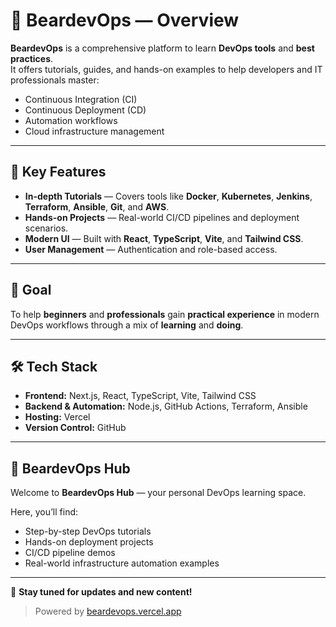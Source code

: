 # 🧭 BeardevOps — Overview

**BeardevOps** is a comprehensive platform to learn **DevOps tools** and **best practices**.  
It offers tutorials, guides, and hands-on examples to help developers and IT professionals master:  

- Continuous Integration (CI)  
- Continuous Deployment (CD)  
- Automation workflows  
- Cloud infrastructure management  

---

## 📌 Key Features

- **In-depth Tutorials** — Covers tools like **Docker**, **Kubernetes**, **Jenkins**, **Terraform**, **Ansible**, **Git**, and **AWS**.  
- **Hands-on Projects** — Real-world CI/CD pipelines and deployment scenarios.  
- **Modern UI** — Built with **React**, **TypeScript**, **Vite**, and **Tailwind CSS**.  
- **User Management** — Authentication and role-based access.  

---

## 🎯 Goal

To help **beginners** and **professionals** gain **practical experience** in modern DevOps workflows through a mix of **learning** and **doing**.  

---

## 🛠️ Tech Stack

- **Frontend:** Next.js, React, TypeScript, Vite, Tailwind CSS  
- **Backend & Automation:** Node.js, GitHub Actions, Terraform, Ansible  
- **Hosting:** Vercel  
- **Version Control:** GitHub  

---

## 📍 BeardevOps Hub

Welcome to **BeardevOps Hub** — your personal DevOps learning space.  

Here, you’ll find:  

- Step-by-step DevOps tutorials  
- Hands-on deployment projects  
- CI/CD pipeline demos  
- Real-world infrastructure automation examples  

---

🚀 **Stay tuned for updates and new content!**  
> Powered by [beardevops.vercel.app](https://beardevops.com)
